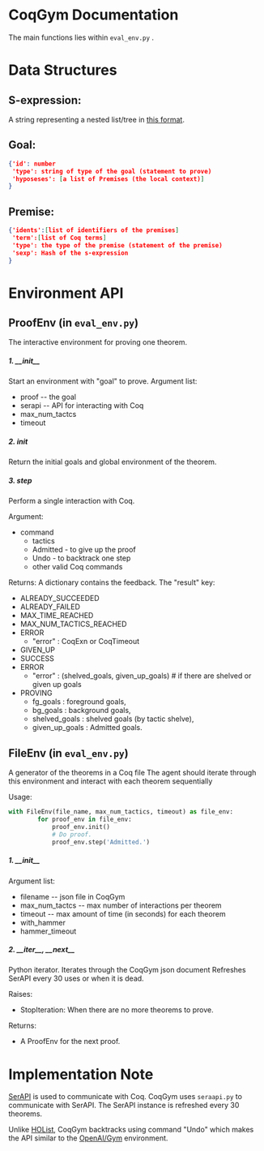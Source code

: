 # CoqGym Documentation

The main functions lies within `eval_env.py` .


Data Structures
=======

S-expression:
-------
A string representing a nested list/tree in [this format](https://en.wikipedia.org/wiki/S-expression).

Goal:
-------
```json
{'id': number
 'type': string of type of the goal (statement to prove)
 'hyposeses': [a list of Premises (the local context)]
}
```
Premise:
-------
```json
{'idents':[list of identifiers of the premises]
 'term':[list of Coq terms]
 'type': the type of the premise (statement of the premise)
 'sexp': Hash of the s-expression
}
```

Environment API
===
ProofEnv (in `eval_env.py`)
---
The interactive environment for proving one theorem.
##### 1. \_\_init__
Start an environment with "goal" to prove.
Argument list:
- proof -- the goal
- serapi -- API for interacting with Coq
- max_num_tactcs 
- timeout
##### 2. init
Return the initial goals and global environment of the theorem.
##### 3. step 
Perform a single interaction with Coq.

Argument:
- command
  * tactics
  * Admitted - to give up the proof
  * Undo - to backtrack one step
  * other valid Coq commands
  
Returns: 
A dictionary contains the feedback. The "result" key: 
  - ALREADY_SUCCEEDED
  - ALREADY_FAILED
  - MAX_TIME_REACHED
  - MAX_NUM_TACTICS_REACHED
  - ERROR
    - "error" : CoqExn or CoqTimeout
  - GIVEN_UP
  - SUCCESS
  - ERROR
    - "error" : (shelved_goals, given_up_goals) # if there are shelved or given up goals
  - PROVING 
    - fg_goals : foreground goals,
    - bg_goals : background goals,
    - shelved_goals : shelved goals (by tactic shelve),
    - given_up_goals : Admitted goals.

FileEnv (in `eval_env.py`)
---
A generator of the theorems in a Coq file
The agent should iterate through this environment and interact with each theorem sequentially

Usage:
```python
with FileEnv(file_name, max_num_tactics, timeout) as file_env:
        for proof_env in file_env:
            proof_env.init()
            # Do proof.
            proof_env.step('Admitted.')
```

##### 1. \_\_init__
Argument list:
- filename -- json file in CoqGym
- max_num_tactcs -- max number of interactions per theorem
- timeout -- max amount of time (in seconds) for each theorem 
- with_hammer
- hammer_timeout


##### 2. \_\_iter__, \_\_next__
Python iterator. Iterates through the CoqGym json document
Refreshes SerAPI every 30 uses or when it is dead.

Raises:
 - StopIteration: When there are no more theorems to prove.

Returns:
 - A ProofEnv for the next proof.


Implementation Note
===

[SerAPI](https://github.com/ejgallego/coq-serapi) is used to communicate with Coq. CoqGym uses `seraapi.py` to communicate with SerAPI. The SerAPI instance is refreshed every 30 theorems.

Unlike [HOList](https://sites.google.com/view/holist/home), CoqGym backtracks using command "Undo" which makes the API similar to the [OpenAI/Gym](https://gym.openai.com/) environment. 